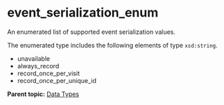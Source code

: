# event_serialization_enum

An enumerated list of supported event serialization values.

The enumerated type includes the following elements of type `xsd:string`.

- unavailable
- always_record
- record_once_per_visit
- record_once_per_unique_id

**Parent topic:** [Data Types](../data_types/c_datatypes.md)

